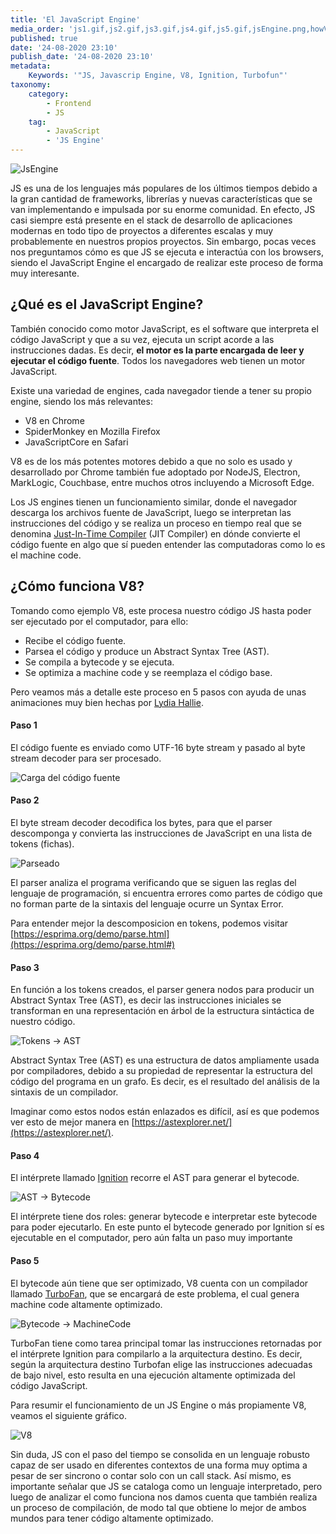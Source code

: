 ```yaml
---
title: 'El JavaScript Engine'
media_order: 'js1.gif,js2.gif,js3.gif,js4.gif,js5.gif,jsEngine.png,howV8Works.png'
published: true
date: '24-08-2020 23:10'
publish_date: '24-08-2020 23:10'
metadata:
    Keywords: '"JS, Javascrip Engine, V8, Ignition, Turbofun"'
taxonomy:
    category:
        - Frontend
        - JS
    tag:
        - JavaScript
        - 'JS Engine'
---
```


![JsEngine](jsEngine.png?classes=center-block)

JS es una de los lenguajes más populares de los últimos tiempos debido a la gran cantidad de frameworks, librerías y nuevas características que se van implementando e impulsada por su enorme comunidad. En efecto, JS casi siempre está presente en el stack de desarrollo de aplicaciones modernas en todo tipo de proyectos a diferentes escalas y muy probablemente en nuestros propios proyectos. Sin embargo, pocas veces nos preguntamos cómo es que JS se ejecuta e interactúa con los browsers, siendo el JavaScript Engine el encargado de realizar este proceso de forma muy interesante. 

## ¿Qué es el JavaScript Engine?  

También conocido como motor JavaScript, es el software que interpreta el código JavaScript y que a su vez, ejecuta un script acorde a las instrucciones dadas. Es decir, **el motor es la parte encargada de leer y ejecutar el código fuente**. Todos los navegadores web tienen un motor JavaScript.

Existe una variedad de engines, cada navegador tiende a tener su propio engine, siendo los más relevantes: 
* V8 en Chrome
* SpiderMonkey en Mozilla Firefox
* JavaScriptCore en Safari

V8 es de los más potentes motores debido a que no solo es usado y desarrollado por Chrome también fue adoptado por NodeJS, Electron, MarkLogic, Couchbase, entre muchos otros incluyendo a Microsoft Edge.

Los JS engines tienen un funcionamiento similar, donde el navegador descarga los archivos fuente de JavaScript, luego se interpretan las instrucciones del código y se realiza un proceso en tiempo real que se denomina [Just-In-Time Compiler](https://www.freecodecamp.org/news/just-in-time-compilation-explained/) (JIT Compiler) en dónde convierte el código fuente en algo que sí pueden entender las computadoras como lo es el machine code.

## ¿Cómo funciona V8?
Tomando como ejemplo V8,  este procesa nuestro código JS hasta poder ser ejecutado por el computador, para ello:
* Recibe el código fuente.
* Parsea el código y produce un Abstract Syntax Tree (AST).
* Se compila a bytecode y se ejecuta.
* Se optimiza a machine code y se reemplaza el código base.

Pero veamos más a detalle este proceso en 5 pasos con ayuda de unas animaciones muy bien hechas por [Lydia Hallie](https://twitter.com/lydiahallie).

#### Paso 1
El código fuente es enviado como UTF-16 byte stream y pasado al byte stream decoder para ser procesado.

![Carga del código fuente](js1.gif?classes=center-block)

#### Paso 2
El byte stream decoder decodifica los bytes, para que el parser descomponga y convierta las instrucciones de JavaScript en una lista de tokens (fichas).

![Parseado](js2.gif?classes=center-block)

El parser analiza el programa verificando que se siguen las reglas del lenguaje de programación, si encuentra errores como partes de código que no forman parte de la sintaxis del lenguaje ocurre un Syntax Error.

Para entender mejor la descomposicion en tokens, podemos visitar [https://esprima.org/demo/parse.html](https://esprima.org/demo/parse.html#)

#### Paso 3
En función a los tokens creados, el parser genera nodos para producir un Abstract Syntax Tree (AST), es decir las instrucciones iniciales se transforman en una representación en árbol de la estructura sintáctica de nuestro código.

![Tokens -> AST](js3.gif?classes=center-block)

Abstract Syntax Tree (AST) es una estructura de datos ampliamente usada por compiladores, debido a su propiedad de representar la estructura del código del programa en un grafo. Es decir, es el resultado del análisis de la sintaxis de un compilador.

Imaginar como estos nodos están enlazados es difícil, así es que podemos ver esto de mejor manera en [https://astexplorer.net/](https://astexplorer.net/).

#### Paso 4
El intérprete llamado [Ignition](https://v8.dev/docs/ignition) recorre el AST para generar el bytecode. 

![AST -> Bytecode](js4.gif?classes=center-block)

El intérprete tiene dos roles: generar bytecode e interpretar este bytecode para poder ejecutarlo. En este punto el bytecode generado por Ignition sí es ejecutable en el computador, pero aún falta un paso muy importante

#### Paso 5
El bytecode aún tiene que ser optimizado, V8 cuenta con un compilador llamado [TurboFan](https://v8.dev/docs/turbofan), que se encargará de este problema, el cual genera machine code altamente optimizado. 

![Bytecode -> MachineCode](js5.gif?classes=center-block)

TurboFan tiene como tarea principal tomar las instrucciones retornadas por el intérprete Ignition para compilarlo a la arquitectura destino. Es decir, según la arquitectura destino Turbofan elige las instrucciones adecuadas de bajo nivel, esto  resulta en una ejecución altamente optimizada del código JavaScript.

Para resumir el funcionamiento de un JS Engine o más propiamente V8, veamos el siguiente gráfico.

![V8](howV8Works.png?classes=center-block)

Sin duda, JS con el paso del tiempo se consolida en un lenguaje robusto capaz de ser usado en diferentes contextos de una forma muy optima a pesar de ser sincrono o contar solo con un call stack. Así mismo, es importante señalar que JS se cataloga como un lenguaje interpretado, pero luego de analizar el como funciona nos damos cuenta que también realiza un proceso de compilación, de modo tal que obtiene lo mejor de ambos mundos para tener código altamente optimizado.

